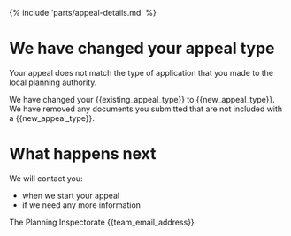 {% include 'parts/appeal-details.md' %}

# We have changed your appeal type

Your appeal does not match the type of application that you made to the local planning authority.

We have changed your {{existing_appeal_type}} to {{new_appeal_type}}. We have removed any documents you submitted that are not included with a {{new_appeal_type}}.

# What happens next

We will contact you:

- when we start your appeal
- if we need any more information

The Planning Inspectorate
{{team_email_address}}
